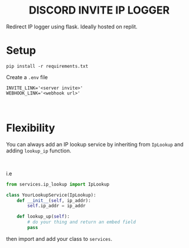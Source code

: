 <h1 style="text-align: center;">DISCORD INVITE IP LOGGER</h1>
Redirect IP logger using flask. Ideally hosted on replit.

<br>

<h1>Setup</h1>

```
pip install -r requirements.txt
```

Create a `.env` file

```
INVITE_LINK='<server invite>'
WEBHOOK_LINK='<webhook url>'
```

<br>

<h1>Flexibility</h1>

You can always add an IP lookup service by inheriting from `IpLookup` and adding `lookup_ip` function.

<br>

i.e

```py
from services.ip_lookup import IpLookup

class YourLookupService(IpLookup):
    def __init__(self, ip_addr):
        self.ip_addr = ip_addr

    def lookup_up(self):
        # do your thing and return an embed field
        pass
```

then import and add your class to `services`.